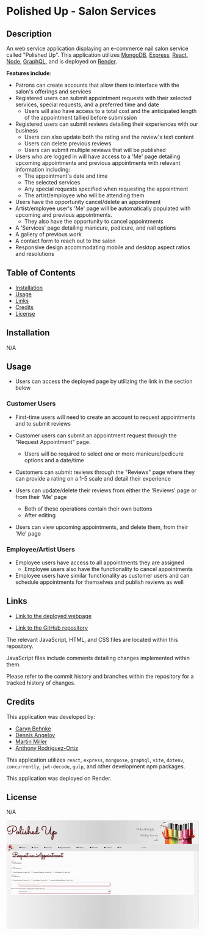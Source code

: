# Polished Up - Salon Services 

## Description 

An web service application displaying an e-commerce nail salon service called "Polished Up". This application utilizes [MongoDB](https://www.mongodb.com/), [Express](https://expressjs.com/), [React](https://react.dev/), [Node](https://nodejs.org/en), [GraphQL](graphql.org), and is deployed on [Render](https://render.com/).

**Features include**:

- Patrons can create accounts that allow them to interface with the salon's offerings and services
- Registered users can submit appointment requests with their selected services, special requests, and a preferred time and date
    - Users will also have access to a total cost and the anticipated length of the appointment tallied before submission 
- Registered users can submit reviews detailing their experiences with our business 
    - Users can also update both the rating and the review's text content
    - Users can delete previous reviews 
    - Users can submit multiple reviews that will be published 
- Users who are logged in will have access to a 'Me' page detailing upcoming appointments and previous appointments with relevant information including:
    - The appointment's date and time
    - The selected services
    - Any special requests specified when requesting the appointment
    - The artist/employee who will be attending them
- Users have the opportunity cancel/delete an appointment 
- Artist/employee user's 'Me' page will be automatically populated with upcoming and previous appointments. 
    - They also have the opportunity to cancel appointments
-  A 'Services' page detailing manicure, pedicure, and nail options
- A gallery of previous work 
- A contact form to reach out to the salon
- Responsive design accommodating mobile and desktop aspect ratios and resolutions


## Table of Contents

- [Installation](#installation)
- [Usage](#usage)
- [Links](#links)
- [Credits](#credits)
- [License](#license)

## Installation

N/A

## Usage

- Users can access the deployed page by utilizing the link in the section below

### Customer Users

- First-time users will need to create an account to request appointments and to submit reviews

- Customer users can submit an appointment request through the "Request Appointment" page. 
    - Users will be required to select one or more manicure/pedicure options and a date/time
- Customers can submit reviews through the "Reviews" page where they can provide a rating on a 1-5 scale and detail their experience
- Users can update/delete their reviews from either the 'Reviews' page or from their 'Me' page
    - Both of these operations contain their own buttons
    - After editing
- Users can view upcoming appointments, and delete them, from their 'Me' page

### Employee/Artist Users

- Employee users have access to all appointments they are assigned
    - Employee users also have the functionality to cancel appointments 
- Employee users have similar functionality as customer users and can schedule appointments for themselves and publish reviews as well

## Links

- [Link to the deployed webpage](https://salon-services.onrender.com/)

- [Link to the GitHub repository](https://github.com/anthonyero/salon-services)


The relevant JavaScript, HTML, and CSS files are located within this repository. 

JavaScript files include comments detailing changes implemented within them. 

Please refer to the commit history and branches within the repository for a tracked history of changes.

## Credits

This application was developed by: 

- [Caryn Behnke](https://github.com/Magicaryn)
- [Dennis Angelov](https://github.com/Youthfulmaster)
- [Martin Miller](https://github.com/mmiller1234321) 
- [Anthony Rodriguez-Ortiz](https://github.com/anthonyero)

This application utilizes `react`, `express`, `mongoose`, `graphql`, `vite`, `dotenv`, `concurrently`, `jwt-decode`, `gulp`, and other development npm packages. 

This application was deployed on Render.

## License

N/A

![Gif of live webpage](/assets/images/salon-services-deployed-demo.gif)
